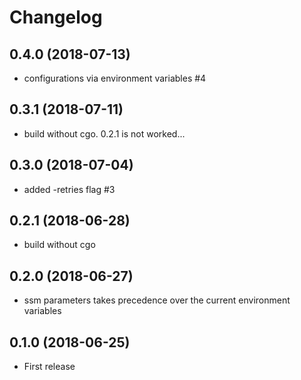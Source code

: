 # Changelog

## 0.4.0 (2018-07-13)

- configurations via environment variables #4

## 0.3.1 (2018-07-11)

- build without cgo. 0.2.1 is not worked...

## 0.3.0 (2018-07-04)

- added -retries flag #3

## 0.2.1 (2018-06-28)

- build without cgo

## 0.2.0 (2018-06-27)

- ssm parameters takes precedence over the current environment variables

## 0.1.0 (2018-06-25)

- First release
